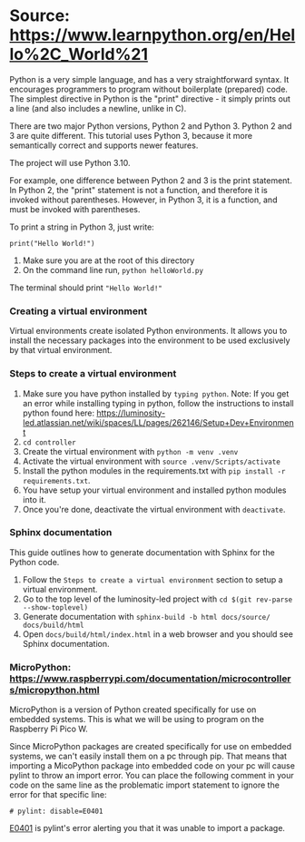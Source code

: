 # Source: https://www.learnpython.org/en/Hello%2C_World%21

Python is a very simple language, and has a very straightforward syntax. It encourages programmers to program without boilerplate (prepared) code. The simplest directive in Python is the "print" directive - it simply prints out a line (and also includes a newline, unlike in C).

There are two major Python versions, Python 2 and Python 3. Python 2 and 3 are quite different. This tutorial uses Python 3, because it more semantically correct and supports newer features.

The project will use Python 3.10.

For example, one difference between Python 2 and 3 is the print statement. In Python 2, the "print" statement is not a function, and therefore it is invoked without parentheses. However, in Python 3, it is a function, and must be invoked with parentheses.

To print a string in Python 3, just write:

`print("Hello World!")`

1. Make sure you are at the root of this directory
2. On the command line run, 
`python helloWorld.py`

The terminal should print 
`"Hello World!"`

### Creating a virtual environment
Virtual environments create isolated Python environments.  It allows you to install the necessary packages into the environment to be used exclusively by that virtual environment.

### Steps to create a virtual environment
1. Make sure you have python installed by `typing python`.
Note: If you get an error while installing typing in python, follow the instructions to install python found here: https://luminosity-led.atlassian.net/wiki/spaces/LL/pages/262146/Setup+Dev+Environment
2. `cd controller`
3. Create the virtual environment with `python -m venv .venv`
4. Activate the virtual environment with `source .venv/Scripts/activate`
5. Install the python modules in the requirements.txt with `pip install -r requirements.txt`.
6. You have setup your virtual environment and installed python modules into it.
7. Once you're done, deactivate the virtual environment with `deactivate`.

### Sphinx documentation
This guide outlines how to generate documentation with Sphinx for the Python code.
1. Follow the `Steps to create a virtual environment` section to setup a virtual environment. 
2. Go to the top level of the luminosity-led project with `cd $(git rev-parse --show-toplevel)`
3. Generate documentation with `sphinx-build -b html docs/source/ docs/build/html`
4. Open `docs/build/html/index.html` in a web browser and you should see Sphinx documentation.

### MicroPython: https://www.raspberrypi.com/documentation/microcontrollers/micropython.html
MicroPython is a version of Python created specifically for use on embedded systems.
This is what we will be using to program on the Raspberry Pi Pico W.

Since MicroPython packages are created specifically for use on embedded systems,
we can't easily install them on a pc through pip. That means that importing
a MicoPython package into embedded code on your pc will cause pylint to throw
an import error. You can place the following comment in your code on the same line
as the problematic import statement to ignore the error for that specific line:

`# pylint: disable=E0401`

[E0401](https://pylint.pycqa.org/en/latest/user_guide/messages/error/import-error.html) is pylint's error alerting you that it was unable to import a package.
